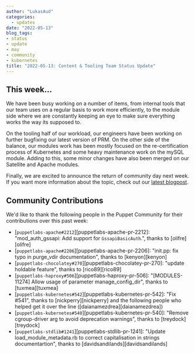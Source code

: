 ```yaml
---
author: "LukasAud"
categories:
  - updates
date: "2022-05-13"
blog_tags:
- status
- update
- may
- community
- kubernetes
title: "2022-05-13: Content & Tooling Team Status Update"
---
```


## This week...

We have been busy working on a number of items, from internal tools that our team uses on a regular basis to work more efficiently, to the module side where we are constantly keeping an eye to make sure everything
works the way its supposed to.

On the tooling half of our workload, our engineers have been working on further bugfixing our latest version of PRM. On the other side of the balance, our modules work has been mostly focused on the re-certification
process of Kubernetes and some heavy maintenance work on the mySQL module. Adding to this, some minor changes have also been merged on our Satellite and Apache modules.

Finally, we are excited to announce the return of community day next week. If you want more information about the topic, check out our [latest blogpost](https://github.com/puppetlabs/content-and-tooling-team/blob/main/content/blog/posts/2022-05-11-return-of-community-day.md).


## Community Contributions

We'd like to thank the following people in the Puppet Community for their contributions over this past week:

- [`puppetlabs-apache#2212`][puppetlabs-apache-pr-2212]: "mod_auth_gssapi: Add support for `GssapiBasicAuth`.", thanks to [olifre][olifre]
- [`puppetlabs-apache#2206`][puppetlabs-apache-pr-2206]: "init.pp: fix typo in purge_vdir documentation", thanks to [kenyon][kenyon]
- [`puppetlabs-chocolatey#270`][puppetlabs-chocolatey-pr-270]: "update holdable feature", thanks to [rico89][rico89]
- [`puppetlabs-haproxy#506`][puppetlabs-haproxy-pr-506]: "[MODULES-11274] Allow usage of parameter manage_config_dir", thanks to [tuxmea][tuxmea]
- [`puppetlabs-kubernetes#542`][puppetlabs-kubernetes-pr-542]: "Fix #541", thanks to [nickperry][nickperry] and the following people who helped get it over the line ([daianamezdrea][daianamezdrea])
- [`puppetlabs-kubernetes#540`][puppetlabs-kubernetes-pr-540]: "Remove cgroup-driver arg to avoid deprecation warnings", thanks to [treydock][treydock]
- [`puppetlabs-stdlib#1241`][puppetlabs-stdlib-pr-1241]: "Update load_module_metadata.rb to correct capitalisation in strings documentartion", thanks to [davidsandilands][davidsandilands]
